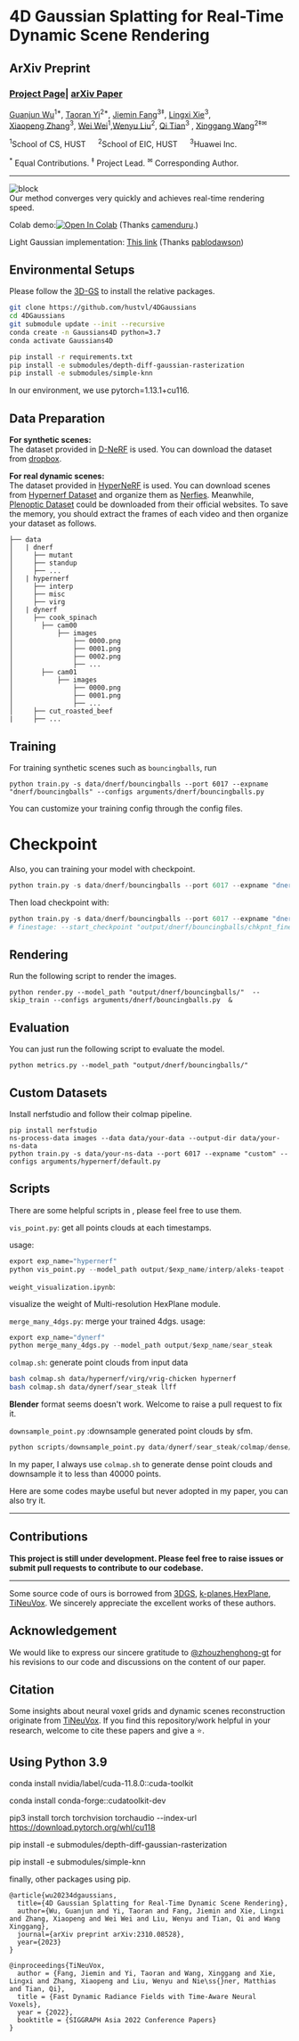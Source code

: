 # 4D Gaussian Splatting for Real-Time Dynamic Scene Rendering

## ArXiv Preprint

### [Project Page](https://guanjunwu.github.io/4dgs/index.html)| [arXiv Paper](https://arxiv.org/abs/2310.08528)


[Guanjun Wu](https://guanjunwu.github.io/)<sup>1*</sup>, [Taoran Yi](https://github.com/taoranyi)<sup>2*</sup>,
[Jiemin Fang](https://jaminfong.cn/)<sup>3‡</sup>, [Lingxi Xie](http://lingxixie.com/)<sup>3</sup>, </br>[Xiaopeng Zhang](https://scholar.google.com/citations?user=Ud6aBAcAAAAJ&hl=zh-CN)<sup>3</sup>, [Wei Wei](https://www.eric-weiwei.com/)<sup>1</sup>,[Wenyu Liu](http://eic.hust.edu.cn/professor/liuwenyu/)<sup>2</sup>, [Qi Tian](https://www.qitian1987.com/)<sup>3</sup> , [Xinggang Wang](https://xwcv.github.io)<sup>2‡✉</sup>

<sup>1</sup>School of CS, HUST &emsp; <sup>2</sup>School of EIC, HUST &emsp; <sup>3</sup>Huawei Inc. &emsp;

<sup>\*</sup> Equal Contributions. <sup>$\ddagger$</sup> Project Lead. <sup>✉</sup> Corresponding Author. 

---------------------------------------------------

![block](assets/teaserfig.jpg)   
Our method converges very quickly and achieves real-time rendering speed.

Colab demo:[![Open In Colab](https://colab.research.google.com/assets/colab-badge.svg)](https://colab.research.google.com/github/hustvl/4DGaussians/blob/master/4DGaussians.ipynb) (Thanks [camenduru](https://github.com/camenduru/4DGaussians-colab).)

Light Gaussian implementation: [This link](https://github.com/pablodawson/4DGaussians) (Thanks [pablodawson](https://github.com/pablodawson))


## Environmental Setups
Please follow the [3D-GS](https://github.com/graphdeco-inria/gaussian-splatting) to install the relative packages.
```bash
git clone https://github.com/hustvl/4DGaussians
cd 4DGaussians
git submodule update --init --recursive
conda create -n Gaussians4D python=3.7 
conda activate Gaussians4D

pip install -r requirements.txt
pip install -e submodules/depth-diff-gaussian-rasterization
pip install -e submodules/simple-knn
```
In our environment, we use pytorch=1.13.1+cu116.
## Data Preparation
**For synthetic scenes:**  
The dataset provided in [D-NeRF](https://github.com/albertpumarola/D-NeRF) is used. You can download the dataset from [dropbox](https://www.dropbox.com/s/0bf6fl0ye2vz3vr/data.zip?dl=0).

**For real dynamic scenes:**  
The dataset provided in [HyperNeRF](https://github.com/google/hypernerf) is used. You can download scenes from [Hypernerf Dataset](https://github.com/google/hypernerf/releases/tag/v0.1) and organize them as [Nerfies](https://github.com/google/nerfies#datasets). Meanwhile, [Plenoptic Dataset](https://github.com/facebookresearch/Neural_3D_Video) could be downloaded from their official websites. To save the memory, you should extract the frames of each video and then organize your dataset as follows.
```
├── data
│   | dnerf 
│     ├── mutant
│     ├── standup 
│     ├── ...
│   | hypernerf
│     ├── interp
│     ├── misc
│     ├── virg
│   | dynerf
│     ├── cook_spinach
│       ├── cam00
│           ├── images
│               ├── 0000.png
│               ├── 0001.png
│               ├── 0002.png
│               ├── ...
│       ├── cam01
│           ├── images
│               ├── 0000.png
│               ├── 0001.png
│               ├── ...
│     ├── cut_roasted_beef
|     ├── ...
```


## Training
For training synthetic scenes such as `bouncingballs`, run 
``` 
python train.py -s data/dnerf/bouncingballs --port 6017 --expname "dnerf/bouncingballs" --configs arguments/dnerf/bouncingballs.py 
``` 
You can customize your training config through the config files.

# Checkpoint
Also, you can training your model with checkpoint.
```python
python train.py -s data/dnerf/bouncingballs --port 6017 --expname "dnerf/bouncingballs" --configs arguments/dnerf/bouncingballs.py --checkpoint_iterations 200 # change it.
```
Then load checkpoint with:
```python
python train.py -s data/dnerf/bouncingballs --port 6017 --expname "dnerf/bouncingballs" --configs arguments/dnerf/bouncingballs.py --start_checkpoint "output/dnerf/bouncingballs/chkpnt_coarse_200.pth"
# finestage: --start_checkpoint "output/dnerf/bouncingballs/chkpnt_fine_200.pth"
```

## Rendering
Run the following script to render the images.  

```
python render.py --model_path "output/dnerf/bouncingballs/"  --skip_train --configs arguments/dnerf/bouncingballs.py  &
```


## Evaluation
You can just run the following script to evaluate the model.  

```
python metrics.py --model_path "output/dnerf/bouncingballs/" 
```
## Custom Datasets
Install nerfstudio and follow their colmap pipeline.

```
pip install nerfstudio
ns-process-data images --data data/your-data --output-dir data/your-ns-data
python train.py -s data/your-ns-data --port 6017 --expname "custom" --configs arguments/hypernerf/default.py 

```

## Scripts

There are some helpful scripts in , please feel free to use them.

`vis_point.py`:
get all points clouds at each timestamps.

usage:
```python
export exp_name="hypernerf"
python vis_point.py --model_path output/$exp_name/interp/aleks-teapot --configs arguments/$exp_name/default.py 
```

`weight_visualization.ipynb`:

visualize the weight of Multi-resolution HexPlane module.

`merge_many_4dgs.py`:
merge your trained 4dgs.
usage:
```python
export exp_name="dynerf"
python merge_many_4dgs.py --model_path output/$exp_name/sear_steak
```

`colmap.sh`:
generate point clouds from input data
```bash
bash colmap.sh data/hypernerf/virg/vrig-chicken hypernerf 
bash colmap.sh data/dynerf/sear_steak llff
```

**Blender** format seems doesn't work. Welcome to raise a pull request to fix it.

`downsample_point.py` :downsample generated point clouds by sfm.
```python
python scripts/downsample_point.py data/dynerf/sear_steak/colmap/dense/workspace/fused.ply data/dynerf/sear_steak/points3D_downsample2.ply
```
In my paper, I always use `colmap.sh` to generate dense point clouds and downsample it to less than 40000 points.

Here are some codes maybe useful but never adopted in my paper, you can also try it.

---
## Contributions

**This project is still under development. Please feel free to raise issues or submit pull requests to contribute to our codebase.**

---
Some source code of ours is borrowed from [3DGS](https://github.com/graphdeco-inria/gaussian-splatting), [k-planes](https://github.com/Giodiro/kplanes_nerfstudio),[HexPlane](https://github.com/Caoang327/HexPlane), [TiNeuVox](https://github.com/hustvl/TiNeuVox). We sincerely appreciate the excellent works of these authors.

## Acknowledgement

We would like to express our sincere gratitude to [@zhouzhenghong-gt](https://github.com/zhouzhenghong-gt/) for his revisions to our code and discussions on the content of our paper.
## Citation
Some insights about neural voxel grids and dynamic scenes reconstruction originate from [TiNeuVox](https://github.com/hustvl/TiNeuVox). If you find this repository/work helpful in your research, welcome to cite these papers and give a ⭐. 

## Using Python 3.9
conda install nvidia/label/cuda-11.8.0::cuda-toolkit

conda install conda-forge::cudatoolkit-dev

pip3 install torch torchvision torchaudio --index-url https://download.pytorch.org/whl/cu118

pip install -e submodules/depth-diff-gaussian-rasterization

pip install -e submodules/simple-knn

finally, other packages using pip.
```
@article{wu20234dgaussians,
  title={4D Gaussian Splatting for Real-Time Dynamic Scene Rendering},
  author={Wu, Guanjun and Yi, Taoran and Fang, Jiemin and Xie, Lingxi and Zhang, Xiaopeng and Wei Wei and Liu, Wenyu and Tian, Qi and Wang Xinggang},
  journal={arXiv preprint arXiv:2310.08528},
  year={2023}
}

@inproceedings{TiNeuVox,
  author = {Fang, Jiemin and Yi, Taoran and Wang, Xinggang and Xie, Lingxi and Zhang, Xiaopeng and Liu, Wenyu and Nie\ss{}ner, Matthias and Tian, Qi},
  title = {Fast Dynamic Radiance Fields with Time-Aware Neural Voxels},
  year = {2022},
  booktitle = {SIGGRAPH Asia 2022 Conference Papers}
}
```
